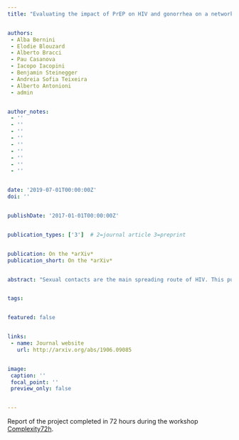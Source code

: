 ```yaml
---
title: "Evaluating the impact of PrEP on HIV and gonorrhea on a networked population of female sex workers"


authors:
 - Alba Bernini
 - Elodie Blouzard
 - Alberto Bracci
 - Pau Casanova
 - Iacopo Iacopini
 - Benjamin Steinegger
 - Andreia Sofia Teixeira
 - Alberto Antonioni
 - admin


author_notes:
 - ''
 - ''
 - ''
 - ''
 - ''
 - ''
 - ''
 - ''
 - ''


date: '2019-07-01T00:00:00Z'
doi: ''


publishDate: '2017-01-01T00:00:00Z'


publication_types: ['3']  # 2=journal article 3=preprint


publication: On the *arXiv*
publication_short: On the *arXiv*


abstract: "Sexual contacts are the main spreading route of HIV. This puts sex workers at higher risk of infection even in populations where HIV prevalence is moderate or low. Alongside condom use, Pre-Exposure Prophylaxis (PrEP) is an effective tool for sex workers to reduce their risk of HIV acquisition. However, PrEP provides no direct protection against sexually transmitted infections (STIs) other than HIV, unlike condoms. We use an empirical network of sexual contacts among female sex workers (FSWs) and clients to simulate the spread of HIV and gonorrhea. We then investigate the effect of PrEP adoption and adherence, on both HIV and gonorrhea prevalence. We also study the effect of a potential increase in condomless acts due to lowered risk perception with respect of the no-PrEP scenario (risk compensation). We find that when HIV is the only disease circulating, PrEP is effective in reducing HIV prevalence, even with high risk compensation. Instead, the complex interplay between the two diseases shows that different levels of risk compensation require different intervention strategies. Finally, we find that providing PrEP only to the most active FSWs is less effective than uniform PrEP adoption. Our work shows that the effects emerging from the complex interactions between these diseases and the available prophylactic measures need to be accounted for, to devise effective intervention strategies."


tags: 


featured: false


links:
 - name: Journal website
   url: http://arxiv.org/abs/1906.09085


image:
 caption: ''
 focal_point: ''
 preview_only: false


---
```


Report of the project completed in 72 hours during the workshop [Complexity72h](https://complexity72h.weebly.com/).
